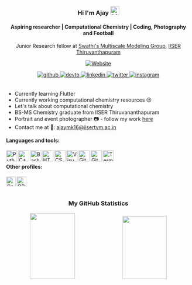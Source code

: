 <div align="center" markdown="1">
<h3> Hi I'm Ajay <img src="https://user-images.githubusercontent.com/1303154/88677602-1635ba80-d120-11ea-84d8-d263ba5fc3c0.gif" width="24px" alt="hi"></h3>
<h4>Aspiring researcher | Computational Chemistry | Coding, Photography and Football</h4>

Junior Research fellow at [Swathi's Multiscale Modeling Group](https://faculty.iisertvm.ac.in/swathi), [IISER Thiruvanthapuram](https://iisertvm.ac.in)
<br>

[![Website](https://img.shields.io/website?label=ajay-mk.github.io&style=for-the-badge&url=https%3A%2F%2Fcodestackr.com)](https://ajay-mk.github.io)

</div>

<div align="center">
<a href="https://github.com/ajay-mk" target="_blank">
<img src=https://img.shields.io/badge/github-%2324292e.svg?&style=for-the-badge&logo=github&logoColor=white alt=github style="margin-bottom: 5px;" />
</a>
<a href="https://dev.to/ajaymk" target="_blank">
<img src=https://img.shields.io/badge/dev.to-%2308090A.svg?&style=for-the-badge&logo=dev.to&logoColor=white alt=devto style="margin-bottom: 5px;" />
</a>
<a href="https://linkedin.com/in/iamajaymk" target="_blank">
<img src=https://img.shields.io/badge/linkedin-%231E77B5.svg?&style=for-the-badge&logo=linkedin&logoColor=white alt=linkedin style="margin-bottom: 5px;" />
</a>
<a href="https://twitter.com/ajaymk_" target="_blank">
<img src=https://img.shields.io/badge/twitter-%2300acee.svg?&style=for-the-badge&logo=twitter&logoColor=white alt=twitter style="margin-bottom: 5px;" />
</a>
<a href="https://instagram.com/ajaymk_" target="_blank">
<img src=https://img.shields.io/badge/instagram-%23000000.svg?&style=for-the-badge&logo=instagram&logoColor=white alt=instagram style="margin-bottom: 5px;" />
</a>  
</div>

##

  
- Currently learning Flutter
- Currently working computational chemistry resources 😉
- Let's talk about computational chemistry
- BS-MS Chemistry graduate from IISER Thiruvananthapuram
- Portrait and event photographer :camera: - follow my work [here](https://instagram.com/ajaymk_)
- Contact me at :e-mail:: ajaymk16@iisertvm.ac.in




#### Languages and tools:
[<img align="left" alt="Python" width="30px" src="https://cdn.jsdelivr.net/gh/devicons/devicon/icons/python/python-original.svg"/>](https://github.com/ajay-mk)
[<img align="left" alt="C++" width="30px" src="https://cdn.jsdelivr.net/gh/devicons/devicon/icons/cplusplus/cplusplus-original.svg"/>](https://github.com/ajay-mk)
[<img align="left" alt="Bash" width="30px" src="https://user-images.githubusercontent.com/68733884/148506597-5d141d64-937e-478a-850e-b09f1717ea51.png" />](https://github.com/ajay-mk)
[<img align="left" alt="HTML5" width="30px" src="https://cdn.jsdelivr.net/gh/devicons/devicon/icons/html5/html5-plain-wordmark.svg" />](https://github.com/ajay-mk)
[<img align="left" alt="CSS3" width="30px" src="https://cdn.jsdelivr.net/gh/devicons/devicon/icons/css3/css3-plain-wordmark.svg" />](https://github.com/ajay-mk)
[<img align="left" alt="Visual Studio Code" width="30px" src="https://cdn.jsdelivr.net/gh/devicons/devicon/icons/vscode/vscode-original.svg" />](https://github.com/ajay-mk)
[<img align="left" alt="GitHub" width="30px" src= "https://cdn.jsdelivr.net/gh/devicons/devicon/icons/github/github-original.svg" />](https://github.com/)
[<img align="left" alt="Git" width="30px" src= "https://cdn.jsdelivr.net/gh/devicons/devicon/icons/git/git-original.svg" />](https://github.com/)
[<img align="left" alt="Terminal" width="30px" src="https://user-images.githubusercontent.com/68733884/148511744-83f45445-1e0e-4ef4-9f44-98f1be69a55a.png" />](https://github.com/ajay-mk)
<br>


#### Other profiles:
[<img align="left" alt="Google Scholar" width="26px" src="https://img.icons8.com/color/96/000000/google-scholar--v3.png" />](https://scholar.google.com/citations?hl=en&user=VC-HIpUAAAAJ)
[<img align="left" alt="ORCID" width="26px" src="https://upload.wikimedia.org/wikipedia/commons/thumb/0/06/ORCID_iD.svg/240px-ORCID_iD.svg.png" />](https://orcid.org/0000-0002-0079-5443/)
<br><br>
<div align="center">
  
##
  
### My GitHub Statistics

</div>
<p align="center">
  <img height="180em" width="49.5%" src="https://github-readme-stats.vercel.app/api?username=ajay-mk&show_icons=true&theme=dark&hide_border=false" />
    <img height="172em" width="49%" src="https://github-readme-stats.vercel.app/api/top-langs/?username=ajay-mk&theme=dark&hide_border=false&layout=compact&langs_count=6" />
</p>
<br>



